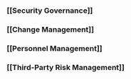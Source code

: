 
### [[Security Governance]]

### [[Change Management]]

### [[Personnel Management]]

### [[Third-Party Risk Management]]